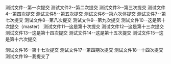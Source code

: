 测试文件--第一次提交
测试文件2--第二次提交
测试文件3--第三次提交
测试文件4--第四次提交
测试文件5--第五次提交
测试文件6--第六次体提交
测试文件7--第七次提交
测试文件8--第八次提交
测试文件9--第九次提交
测试文件10--这是第十次提交（master）
测试文件11--这是第十次提交
测试文件12--这是第十三次提交
测试文件13--这是第十四次提交
测试文件14--这是第十五次提交
测试文件15--这是第十六次提交

测试文件16--第十七次提交
测试文件17--第四期次提交
测试文件18--十四次提交
测试文件19--我提交了
